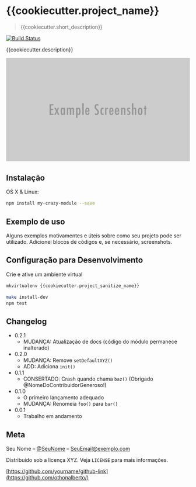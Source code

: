# {{cookiecutter.project_name}}
> {{cookiecutter.short_description}}

[![Build Status][travis-image]][travis-url]

{{cookiecutter.description}}

![](header.png)

## Instalação

OS X & Linux:

```sh
npm install my-crazy-module --save
```

## Exemplo de uso

Alguns exemplos motivamentes e úteis sobre como seu projeto pode ser utilizado. Adicionei blocos de códigos e, se necessário, screenshots.

## Configuração para Desenvolvimento

Crie e ative um ambiente virtual

```sh
mkvirtualenv {{cookiecutter.project_sanitize_name}}
```

```sh
make install-dev
npm test
```

## Changelog 

* 0.2.1
    * MUDANÇA: Atualização de docs (código do módulo permanece inalterado)
* 0.2.0
    * MUDANÇA: Remove `setDefaultXYZ()`
    * ADD: Adiciona `init()`
* 0.1.1
    * CONSERTADO: Crash quando chama `baz()` (Obrigado @NomeDoContribuidorGeneroso!)
* 0.1.0
    * O primeiro lançamento adequado
    * MUDANÇA: Renomeia `foo()` para `bar()`
* 0.0.1
    * Trabalho em andamento

## Meta

Seu Nome – [@SeuNome](https://twitter.com/...) – SeuEmail@exemplo.com

Distribuído sob a licença XYZ. Veja `LICENSE` para mais informações.

[https://github.com/yourname/github-link](https://github.com/othonalberto/)

[travis-image]: https://img.shields.io/travis/dbader/node-datadog-metrics/master.svg?style=flat-square
[travis-url]: https://travis-ci.org/{{cookiecutter.travis_url}}
